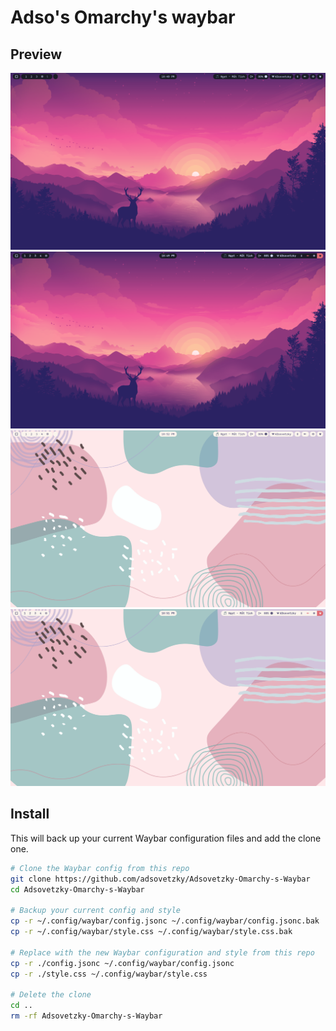 # Adso's Omarchy's waybar

## Preview

<img src="image.png">
<img src="image2.png">
<img src="image3.png">
<img src="image4.png">

## Install

This will back up your current Waybar configuration files and add the clone one.

```sh
# Clone the Waybar config from this repo
git clone https://github.com/adsovetzky/Adsovetzky-Omarchy-s-Waybar
cd Adsovetzky-Omarchy-s-Waybar

# Backup your current config and style
cp -r ~/.config/waybar/config.jsonc ~/.config/waybar/config.jsonc.bak
cp -r ~/.config/waybar/style.css ~/.config/waybar/style.css.bak

# Replace with the new Waybar configuration and style from this repo
cp -r ./config.jsonc ~/.config/waybar/config.jsonc
cp -r ./style.css ~/.config/waybar/style.css

# Delete the clone
cd ..
rm -rf Adsovetzky-Omarchy-s-Waybar
```